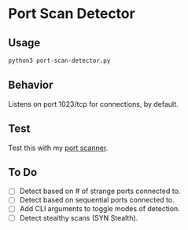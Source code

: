 # Port Scan Detector

## Usage
```bash
python3 port-scan-detector.py
```

## Behavior
Listens on port 1023/tcp for connections, by default.

## Test
Test this with my [port scanner](../port-scanner).

## To Do
- [ ] Detect based on # of strange ports connected to.
- [ ] Detect based on sequential ports connected to.
- [ ] Add CLI arguments to toggle modes of detection.
- [ ] Detect stealthy scans (SYN Stealth).
